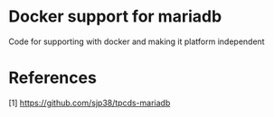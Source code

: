 
Docker support for mariadb
==========================
Code for supporting with docker and making it platform independent


References
==========

[1] https://github.com/sjp38/tpcds-mariadb
